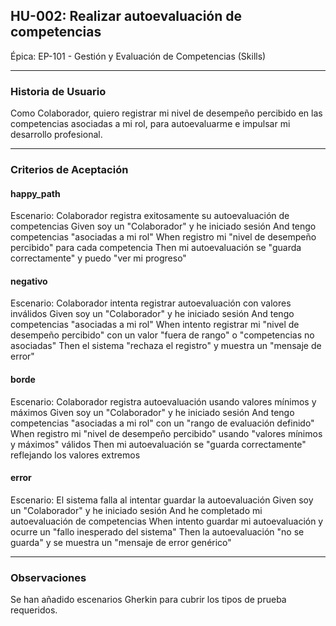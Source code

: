 ## HU-002: Realizar autoevaluación de competencias

Épica: EP-101 - Gestión y Evaluación de Competencias (Skills)  

---

### Historia de Usuario

Como Colaborador, quiero registrar mi nivel de desempeño percibido en las competencias asociadas a mi rol, para autoevaluarme e impulsar mi desarrollo profesional.

---

### Criterios de Aceptación

#### happy_path
Escenario: Colaborador registra exitosamente su autoevaluación de competencias
  Given soy un "Colaborador" y he iniciado sesión
  And tengo competencias "asociadas a mi rol"
  When registro mi "nivel de desempeño percibido" para cada competencia
  Then mi autoevaluación se "guarda correctamente" y puedo "ver mi progreso"

#### negativo
Escenario: Colaborador intenta registrar autoevaluación con valores inválidos
  Given soy un "Colaborador" y he iniciado sesión
  And tengo competencias "asociadas a mi rol"
  When intento registrar mi "nivel de desempeño percibido" con un valor "fuera de rango" o "competencias no asociadas"
  Then el sistema "rechaza el registro" y muestra un "mensaje de error"

#### borde
Escenario: Colaborador registra autoevaluación usando valores mínimos y máximos
  Given soy un "Colaborador" y he iniciado sesión
  And tengo competencias "asociadas a mi rol" con un "rango de evaluación definido"
  When registro mi "nivel de desempeño percibido" usando "valores mínimos y máximos" válidos
  Then mi autoevaluación se "guarda correctamente" reflejando los valores extremos

#### error
Escenario: El sistema falla al intentar guardar la autoevaluación
  Given soy un "Colaborador" y he iniciado sesión
  And he completado mi autoevaluación de competencias
  When intento guardar mi autoevaluación y ocurre un "fallo inesperado del sistema"
  Then la autoevaluación "no se guarda" y se muestra un "mensaje de error genérico"

---

### Observaciones
Se han añadido escenarios Gherkin para cubrir los tipos de prueba requeridos.
